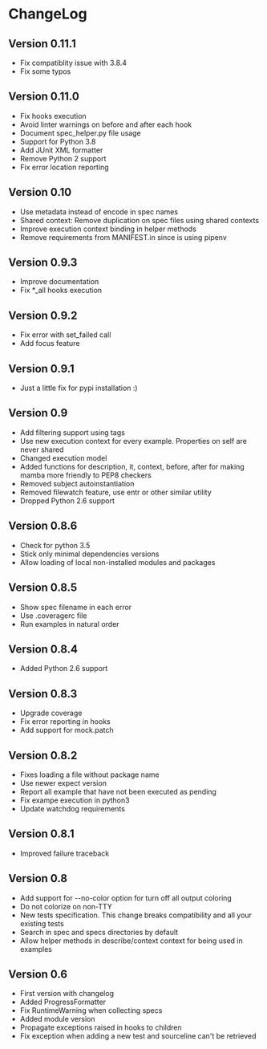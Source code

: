 # ChangeLog

## Version 0.11.1

* Fix compatiblity issue with 3.8.4
* Fix some typos

## Version 0.11.0

* Fix hooks execution
* Avoid linter warnings on before and after each hook
* Document spec_helper.py file usage
* Support for Python 3.8
* Add JUnit XML formatter
* Remove Python 2 support
* Fix error location reporting

## Version 0.10

* Use metadata instead of encode in spec names
* Shared context: Remove duplication on spec files using shared contexts
* Improve execution context binding in helper methods
* Remove requirements from MANIFEST.in since is using pipenv

## Version 0.9.3

* Improve documentation
* Fix *_all hooks execution

## Version 0.9.2

* Fix error with set_failed call
* Add focus feature

## Version 0.9.1

* Just a little fix for pypi installation :)

## Version 0.9

* Add filtering support using tags
* Use new execution context for every example. Properties on self are never shared
* Changed execution model
* Added functions for description, it, context, before, after for making mamba more friendly to PEP8 checkers
* Removed subject autoinstantiation
* Removed filewatch feature, use entr or other similar utility
* Dropped Python 2.6 support

## Version 0.8.6

* Check for python 3.5
* Stick only minimal dependencies versions
* Allow loading of local non-installed modules and packages

## Version 0.8.5

* Show spec filename in each error
* Use .coveragerc file
* Run examples in natural order

## Version 0.8.4

* Added Python 2.6 support

## Version 0.8.3

* Upgrade coverage
* Fix error reporting in hooks
* Add support for mock.patch

## Version 0.8.2

* Fixes loading a file without package name
* Use newer expect version
* Report all example that have not been executed as pending
* Fix exampe execution in python3
* Update watchdog requirements

## Version 0.8.1

* Improved failure traceback

## Version 0.8

* Add support for --no-color option for turn off all output coloring
* Do not colorize on non-TTY
* New tests specification. This change breaks compatibility and all your existing tests
* Search in spec and specs directories by default
* Allow helper methods in describe/context context for being used in examples

## Version 0.6

* First version with changelog
* Added ProgressFormatter
* Fix RuntimeWarning when collecting specs
* Added module version
* Propagate exceptions raised in hooks to children
* Fix exception when adding a new test and sourceline can't be retrieved
